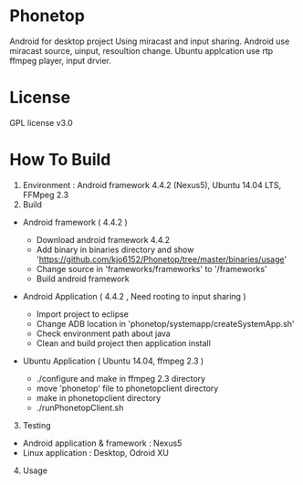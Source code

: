 Phonetop
========
Android for desktop project Using miracast and input sharing.
Android use miracast source, uinput, resoultion change.
Ubuntu applcation use rtp ffmpeg player, input drvier.

License
========
GPL license v3.0

How To Build
========
1. Environment : Android framework 4.4.2 (Nexus5), Ubuntu 14.04 LTS, FFMpeg 2.3
2. Build
 - Android framework ( 4.4.2 )
   - Download android framework 4.4.2
   - Add binary in binaries directory and show 'https://github.com/kjo6152/Phonetop/tree/master/binaries/usage'
   - Change source in 'frameworks/frameworks' to '<AOSP>/frameworks'
   - Build android framework

 - Android Application ( 4.4.2 , Need rooting to input sharing )
   - Import project to eclipse
   - Change ADB location in 'phonetop/systemapp/createSystemApp.sh'
   - Check environment path about java
   - Clean and build project then application install
   
 - Ubuntu Application ( Ubuntu 14.04, ffmpeg 2.3 )
   - ./configure and make in ffmpeg 2.3 directory
   - move 'phonetop' file to phonetopclient directory
   - make in phonetopclient directory
   - ./runPhonetopClient.sh
 
3. Testing
 - Android application & framework : Nexus5
 - Linux application : Desktop, Odroid XU 

4. Usage
